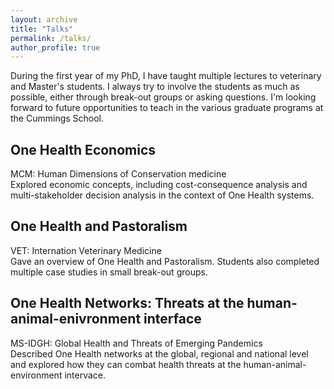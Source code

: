 ```yaml
---
layout: archive
title: "Talks"
permalink: /talks/
author_profile: true
---
```

During the first year of my PhD, I have taught multiple lectures to veterinary and Master's students. I always try to involve the students as much as possible, either through break-out groups or asking questions. I'm looking forward to future opportunities to teach in the various graduate programs at the Cummings School. 

## One Health Economics
MCM: Human Dimensions of Conservation medicine  
Explored economic concepts, including cost-consequence analysis and multi-stakeholder decision analysis in the context of One Health systems.

## One Health and Pastoralism
VET: Internation Veterinary Medicine  
Gave an overview of One Health and Pastoralism. Students also completed multiple case studies in small break-out groups.

## One Health Networks: Threats at the human-animal-enivronment interface
MS-IDGH: Global Health and Threats of Emerging Pandemics  
Described One Health networks at the global, regional and national level and explored how they can combat health threats at the human-animal-environment intervace.

